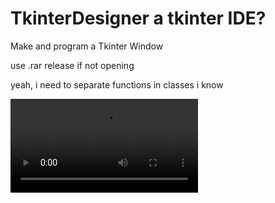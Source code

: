# TkinterDesigner a tkinter IDE?
Make and program a Tkinter Window 

use .rar release if not opening

yeah, i need to separate functions in classes i know

![Game Process](https://user-images.githubusercontent.com/34588988/111573318-13f49f00-8789-11eb-93e3-19a865b5436b.mp4)


